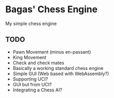 # Bagas' Chess Engine
My simple chess engine

## TODO
- Pawn Movement (minus en-passant)
- King Movement 
- Check and check mates
- Basically a working standard chess engine
- Simple GUI (Web based with WebAssembly?)
- Supporting UCI?
- GUI but from UCI?
- Integrating a Chess AI?
